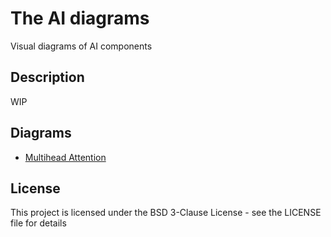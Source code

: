 # The AI diagrams

Visual diagrams of AI components

## Description

WIP

## Diagrams

* [Multihead Attention](https://andobeno.github.io/daigram/multihead_attention.html)

## License

This project is licensed under the BSD 3-Clause License - see the LICENSE file for details
